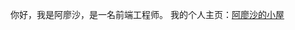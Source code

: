 你好，我是阿廖沙，是一名前端工程师。
我的个人主页：[阿廖沙的小屋](https://alyosha.top/)

<!---
LeiGitHub1024/LeiGitHub1024 is a ✨ special ✨ repository because its `README.md` (this file) appears on your GitHub profile.
You can click the Preview link to take a look at your changes.
--->

